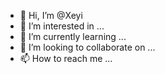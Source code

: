 - 👋 Hi, I’m @Xeyi
- 👀 I’m interested in ...
- 🌱 I’m currently learning ...
- 💞️ I’m looking to collaborate on ...
- 📫 How to reach me ...

<!---
Xeyi/Xeyi is a ✨ special ✨ repository because its `README.md` (this file) appears on your GitHub profile.
You can click the Preview link to take a look at your changes.
--->
